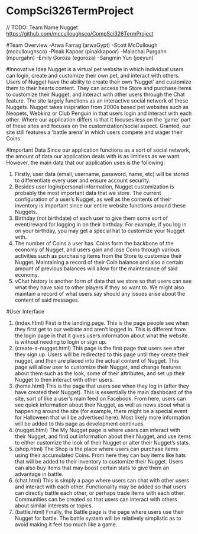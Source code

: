 # CompSci326TermProject
// TODO: Team Name
Nugget
https://github.com/mcculloughsco/CompSci326TermProject

#Team Overview
-Arwa Farrag (arwaGypt)
-Scott McCullough (mcculloughsco)
-Pinak Kapoor (pinakkapoor)
-Malachai Purgahn (mpurgahn)
-Emily Goroza (egoroza)
-Sangmin Yun (joeyun)


#Innovative Idea
Nugget is a virtual pet website in which individual users can login, create and customize their own pet, and interact with others. Users of Nugget have the ability to create their own ‘Nugget’ and customize them to their hearts content. They can access the Store and purchase items to customize their Nugget, and interact with other users through the Chat feature. The site largely functions as an interactive social network of these Nuggets.
Nugget takes inspiration from 2000s based pet websites such as Neopets, Webkinz or Club Penguin in that users login and interact with each other. Where our application differs is that it focuses less on the ‘game’ part of these sites and focuses on the customization/social aspect. Granted, our site still features a ‘battle arena’ in which users compete and wager their Coins.

#Important Data
Since our application functions as a sort of social network, the amount of data our application deals with is as limitless as we want. However, the main data that our application uses is the following:
1. Firstly, user data (email, username, password, name, etc) will be stored to differentiate every user and ensure account security.
2. Besides user login/personal information, Nugget customization is probably the most important data that we store. The current configuration of a user’s Nugget, as well as the contents of their inventory is important since our entire website functions around these Nuggets.
3. Birthday (not birthdate) of each user to give them some sort of event/reward for logging in on their birthday. For example, if you log in on your birthday, you may get a special hat to customize your Nugget with.
4. The number of Coins a user has. Coins form the backbone of the economy of Nugget, and users gain and lose Coins through various activities such as purchasing items from the Store to customize their Nugget. Maintaining a record of their Coin balance and also a certain amount of previous balances will allow for the maintenance of said economy.
5. vChat history is another form of data that we store so that users can see what they have said to other players if they so want to. We might also maintain a record of what users say should any issues arise about the content of said messages.

#User Interface
1. (index.html) First is the landing page. This is the page people see when they first get to our webiste and aren’t logged in. This is different from the login page in that it gives users information about what the website is without needing to login or sign up.
2. (create-a-nugget.html) This page is the first page that users see after they sign up. Users will be redirected to this page until they create their nugget, and then are placed into the actual content of Nugget. This page will allow user to customize their Nugget, and change features about them such as the look, some of their attributes, and set up their Nugget to then interact with other users.
3. (home.html) This is the page that users see when they log in (after they have created their Nugget). This is essentially the main dashboard of the site, sort of like a user’s main feed on Facebook. From here, users can see quick information about their Nugget, as well as news about what is happening around the site (for example, there might be a special event for Halloween that will be advertised here). Most likely more information will be added to this page as development continues.
4. (nugget.html) The My Nugget page is where users can interact with their Nugget, and find out information about their Nugget, and use items to either customize the look of their Nugget or alter their Nugget’s stats.
5. (shop.html) The Shop is the place where users can purchase items using their accumulated Coins. From here they can buy items like hats that will be added to their inventory to customize their Nugget. Users can also buy items that may boost certain stats to give them an advantage in battle.
6. (chat.html) This is simply a page where users can chat with other users and interact with each other. Functionality may be added so that users can directly battle each other, or perhaps trade items with each other. Communities can be created so that users can interact with others about similar interests or topics.
7. (battle.html) Finally, the Battle page is the page where users use their Nugget for battle. The battle system will be relatively simplistic as to avoid making it feel too much like a game. 
